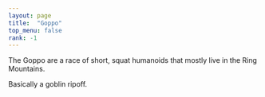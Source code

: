 ```yaml
---
layout: page
title:  "Goppo"
top_menu: false
rank: -1
---
```


The Goppo are a race of short, squat humanoids that mostly live in the Ring Mountains.

Basically a goblin ripoff.
